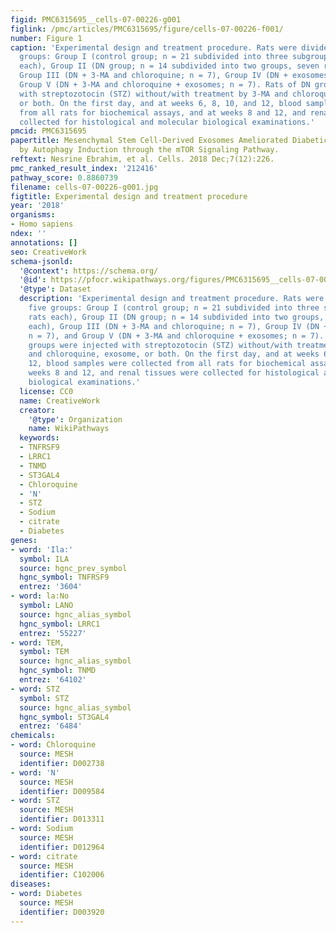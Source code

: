 ```yaml
---
figid: PMC6315695__cells-07-00226-g001
figlink: /pmc/articles/PMC6315695/figure/cells-07-00226-f001/
number: Figure 1
caption: 'Experimental design and treatment procedure. Rats were divided into five
  groups: Group I (control group; n = 21 subdivided into three subgroups, seven rats
  each), Group II (DN group; n = 14 subdivided into two groups, seven rats each),
  Group III (DN + 3-MA and chloroquine; n = 7), Group IV (DN + exosomes; n = 7), and
  Group V (DN + 3-MA and chloroquine + exosomes; n = 7). Rats of DN groups were injected
  with streptozotocin (STZ) without/with treatment by 3-MA and chloroquine, exosome,
  or both. On the first day, and at weeks 6, 8, 10, and 12, blood samples were collected
  from all rats for biochemical assays, and at weeks 8 and 12, and renal tissues were
  collected for histological and molecular biological examinations.'
pmcid: PMC6315695
papertitle: Mesenchymal Stem Cell-Derived Exosomes Ameliorated Diabetic Nephropathy
  by Autophagy Induction through the mTOR Signaling Pathway.
reftext: Nesrine Ebrahim, et al. Cells. 2018 Dec;7(12):226.
pmc_ranked_result_index: '212416'
pathway_score: 0.8860739
filename: cells-07-00226-g001.jpg
figtitle: Experimental design and treatment procedure
year: '2018'
organisms:
- Homo sapiens
ndex: ''
annotations: []
seo: CreativeWork
schema-jsonld:
  '@context': https://schema.org/
  '@id': https://pfocr.wikipathways.org/figures/PMC6315695__cells-07-00226-g001.html
  '@type': Dataset
  description: 'Experimental design and treatment procedure. Rats were divided into
    five groups: Group I (control group; n = 21 subdivided into three subgroups, seven
    rats each), Group II (DN group; n = 14 subdivided into two groups, seven rats
    each), Group III (DN + 3-MA and chloroquine; n = 7), Group IV (DN + exosomes;
    n = 7), and Group V (DN + 3-MA and chloroquine + exosomes; n = 7). Rats of DN
    groups were injected with streptozotocin (STZ) without/with treatment by 3-MA
    and chloroquine, exosome, or both. On the first day, and at weeks 6, 8, 10, and
    12, blood samples were collected from all rats for biochemical assays, and at
    weeks 8 and 12, and renal tissues were collected for histological and molecular
    biological examinations.'
  license: CC0
  name: CreativeWork
  creator:
    '@type': Organization
    name: WikiPathways
  keywords:
  - TNFRSF9
  - LRRC1
  - TNMD
  - ST3GAL4
  - Chloroquine
  - 'N'
  - STZ
  - Sodium
  - citrate
  - Diabetes
genes:
- word: 'Ila:'
  symbol: ILA
  source: hgnc_prev_symbol
  hgnc_symbol: TNFRSF9
  entrez: '3604'
- word: la:No
  symbol: LANO
  source: hgnc_alias_symbol
  hgnc_symbol: LRRC1
  entrez: '55227'
- word: TEM,
  symbol: TEM
  source: hgnc_alias_symbol
  hgnc_symbol: TNMD
  entrez: '64102'
- word: STZ
  symbol: STZ
  source: hgnc_alias_symbol
  hgnc_symbol: ST3GAL4
  entrez: '6484'
chemicals:
- word: Chloroquine
  source: MESH
  identifier: D002738
- word: 'N'
  source: MESH
  identifier: D009584
- word: STZ
  source: MESH
  identifier: D013311
- word: Sodium
  source: MESH
  identifier: D012964
- word: citrate
  source: MESH
  identifier: C102006
diseases:
- word: Diabetes
  source: MESH
  identifier: D003920
---
```

